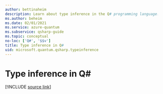 ```yaml
---
author: bettinaheim
description: Learn about type inference in the Q# programming language.
ms.author: beheim
ms.date: 02/01/2021
ms.service: azure-quantum
ms.subservice: qsharp-guide
ms.topic: conceptual
no-loc: ['Q#', '$$v']
title: Type inference in Q#
uid: microsoft.quantum.qsharp.typeinference
---
```


# Type inference in Q#

[!INCLUDE [source link](~/includes/qsharp-language/Specifications/Language/4_TypeSystem/TypeInference.md)]